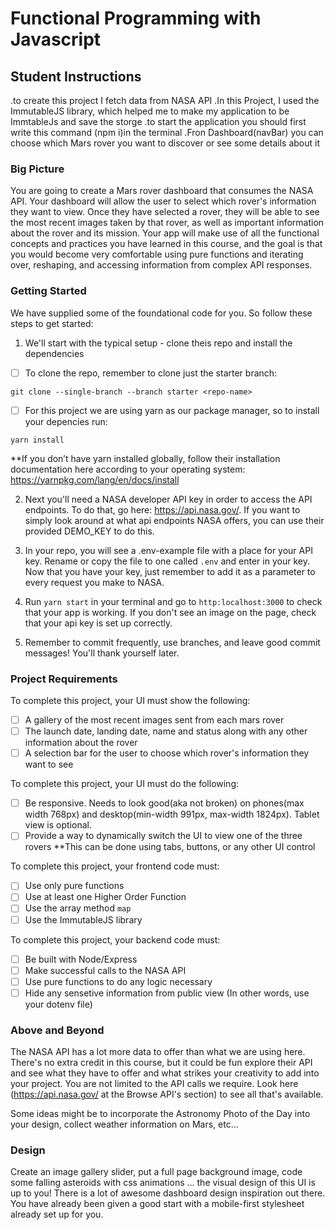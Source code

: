 # Functional Programming with Javascript

## Student Instructions

.to create this project I fetch data from NASA API
.In this Project, I used the ImmutableJS library, which helped me to make my application to be ImmtableJs and save the storge
.to start the application you should first write this command (npm i)in the terminal
.Fron Dashboard(navBar) you can choose which Mars rover you want to discover or see some details about it

### Big Picture

You are going to create a Mars rover dashboard that consumes the NASA API. Your dashboard will allow the user to select which rover's information they want to view. Once they have selected a rover, they will be able to see the most recent images taken by that rover, as well as important information about the rover and its mission. Your app will make use of all the functional concepts and practices you have learned in this course, and the goal is that you would become very comfortable using pure functions and iterating over, reshaping, and accessing information from complex API responses.

### Getting Started

We have supplied some of the foundational code for you. So follow these steps to get started:

1. We'll start with the typical setup - clone theis repo and install the dependencies

-   [ ] To clone the repo, remember to clone just the starter branch:

`git clone --single-branch --branch starter <repo-name>`

-   [ ] For this project we are using yarn as our package manager, so to install your depencies run:

`yarn install`

\*\*If you don’t have yarn installed globally, follow their installation documentation here according to your operating system: https://yarnpkg.com/lang/en/docs/install

2. Next you'll need a NASA developer API key in order to access the API endpoints. To do that, go here: https://api.nasa.gov/. If you want to simply look around at what api endpoints NASA offers, you can use their provided DEMO_KEY to do this.

3. In your repo, you will see a .env-example file with a place for your API key. Rename or copy the file to one called `.env` and enter in your key. Now that you have your key, just remember to add it as a parameter to every request you make to NASA.

4. Run `yarn start` in your terminal and go to `http:localhost:3000` to check that your app is working. If you don't see an image on the page, check that your api key is set up correctly.

5. Remember to commit frequently, use branches, and leave good commit messages! You'll thank yourself later.

### Project Requirements

To complete this project, your UI must show the following:

-   [ ] A gallery of the most recent images sent from each mars rover
-   [ ] The launch date, landing date, name and status along with any other information about the rover
-   [ ] A selection bar for the user to choose which rover's information they want to see

To complete this project, your UI must do the following:

-   [ ] Be responsive. Needs to look good(aka not broken) on phones(max width 768px) and desktop(min-width 991px, max-width 1824px). Tablet view is optional.
-   [ ] Provide a way to dynamically switch the UI to view one of the three rovers
        \*\*This can be done using tabs, buttons, or any other UI control

To complete this project, your frontend code must:

-   [ ] Use only pure functions
-   [ ] Use at least one Higher Order Function
-   [ ] Use the array method `map`
-   [ ] Use the ImmutableJS library

To complete this project, your backend code must:

-   [ ] Be built with Node/Express
-   [ ] Make successful calls to the NASA API
-   [ ] Use pure functions to do any logic necessary
-   [ ] Hide any sensetive information from public view (In other words, use your dotenv file)

### Above and Beyond

The NASA API has a lot more data to offer than what we are using here. There's no extra credit in this course, but it could be fun explore their API and see what they have to offer and what strikes your creativity to add into your project. You are not limited to the API calls we require. Look here (https://api.nasa.gov/ at the Browse API's section) to see all that's available.

Some ideas might be to incorporate the Astronomy Photo of the Day into your design, collect weather information on Mars, etc...

### Design

Create an image gallery slider, put a full page background image, code some falling asteroids with css animations ... the visual design of this UI is up to you! There is a lot of awesome dashboard design inspiration out there. You have already been given a good start with a mobile-first stylesheet already set up for you.
